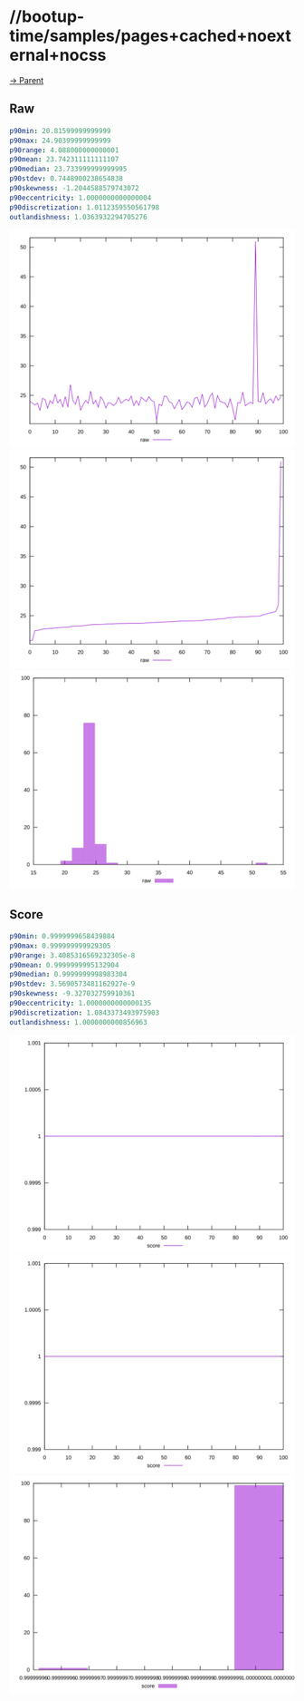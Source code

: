 
# //bootup-time/samples/pages+cached+noexternal+nocss

[→ Parent](../..)


## Raw


```yaml
p90min: 20.81599999999999
p90max: 24.90399999999999
p90range: 4.088000000000001
p90mean: 23.742311111111107
p90median: 23.733999999999995
p90stdev: 0.7448900238654838
p90skewness: -1.2044588579743072
p90eccentricity: 1.0000000000000004
p90discretization: 1.0112359550561798
outlandishness: 1.0363932294705276

```

![PLOT: raw-values](./raw/values.svg)![PLOT: raw-sorted](./raw/sorted.svg)![PLOT: raw-histogram](./raw/histogram.svg)
## Score


```yaml
p90min: 0.9999999658439884
p90max: 0.999999999929305
p90range: 3.4085316569232305e-8
p90mean: 0.9999999995132904
p90median: 0.9999999998983304
p90stdev: 3.5690573481162927e-9
p90skewness: -9.327032759910361
p90eccentricity: 1.0000000000000135
p90discretization: 1.0843373493975903
outlandishness: 1.0000000000856963

```

![PLOT: score-values](./score/values.svg)![PLOT: score-sorted](./score/sorted.svg)![PLOT: score-histogram](./score/histogram.svg)